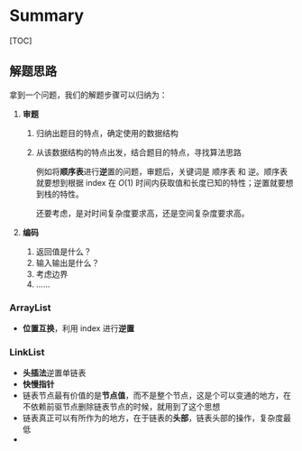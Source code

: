 # Summary

[TOC]

## 解题思路

拿到一个问题，我们的解题步骤可以归纳为：

1. **审题**

   1. 归纳出题目的特点，确定使用的数据结构

   2. 从该数据结构的特点出发，结合题目的特点，寻找算法思路

      例如将**顺序表**进行**逆**置的问题，审题后，关键词是 顺序表 和 逆。顺序表就要想到根据 index 在 $O(1)$ 时间内获取值和长度已知的特性；逆置就要想到栈的特性。

      还要考虑，是对时间复杂度要求高，还是空间复杂度要求高。

2. **编码**

   1. 返回值是什么？
   2. 输入输出是什么？
   3. 考虑边界
   4. ……

### ArrayList

- **位置互换**，利用 index 进行**逆置**

### LinkList

- **头插法**逆置单链表
- **快慢指针**
- 链表节点最有价值的是**节点值**，而不是整个节点，这是个可以变通的地方，在不依赖前驱节点删除链表节点的时候，就用到了这个思想
- 链表真正可以有所作为的地方，在于链表的**头部**，链表头部的操作，复杂度最低
- 